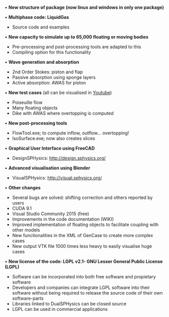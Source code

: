 • **New structure of package (now linux and windows in only one package)**

• **Multiphase code: LiquidGas**
* Source code and examples

• **New capacity to simulate up to 65,000 floating or moving bodies** 
* Pre-processing and post-processing tools are adapted to this
* Compiling option for this functionality

• **Wave generation and absorption**
* 2nd Order Stokes: piston and flap
* Passive absorption using sponge layers
* Active absorption: AWAS for piston

• **New test cases** (all can be visualised in [Youtube](https://www.youtube.com/watch?v=BvCXgew5Ucs&list=PLwaIMU-iIzj2MnNs8w9nH0yluapkGh0jP)) 
* Poiseuille flow
* Many floating objects
* Dike with AWAS where overtopping is computed

• **New post-processing tools**
* FlowTool.exe; to compute inflow, outflow… overtopping!
* IsoSurface.exe; now also creates slices 

• **Graphical User Interface using FreeCAD** 
* DesignSPHysics: http://design.sphysics.org/ 

• **Advanced visualisation using Blender**
* VisualSPHysics: http://visual.sphysics.org/ 

• **Other changes**
* Several bugs are solved: shifting correction and others reported by users
* CUDA 9.1 
* Visual Studio Community 2015 (free)
* Improvements in the code documentation (WIKI)
* Improved implementation of floating objects to facilitate coupling with other models
* New functionalities in the XML of GenCase to create more complex cases
* New output VTK file 1000 times less heavy to easily visualise huge cases

• **New license of the code: LGPL v2.1- GNU Lesser General Public License (LGPL)**
* Software can be incorporated into both free software and propietary software 
* Developers and companies can integrate LGPL software into their software without being required to release the source code of their own software-parts
* Libraries linked to DualSPHysics can be closed source
* LGPL can be used in commercial applications
